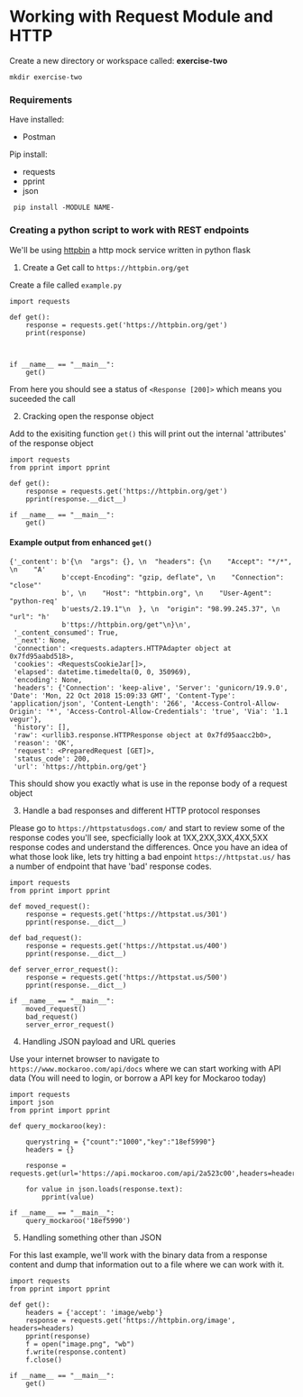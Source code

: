 # Working with Request Module and HTTP

Create a new directory or workspace called: **exercise-two**

`mkdir exercise-two`

### Requirements
Have installed:
- Postman

Pip install:
- requests
- pprint
- json

` pip install -MODULE NAME-`

### Creating a python script to work with REST endpoints

We'll be using [httpbin](https://httpbin.org/) a http mock service written in python flask


1. Create a Get call to `https://httpbin.org/get`

Create a file called `example.py`
```
import requests

def get():
    response = requests.get('https://httpbin.org/get')
    print(response)



if __name__ == "__main__":
    get()
```
From here you should see a status of `<Response [200]>` which means you suceeded the call

2. Cracking open the response object

Add to the exisiting function `get()` this will print out the internal 'attributes' of the response object
```
import requests
from pprint import pprint

def get():
    response = requests.get('https://httpbin.org/get')
    pprint(response.__dict__)

if __name__ == "__main__":
    get()
```
#### Example output from enhanced `get()`
```
{'_content': b'{\n  "args": {}, \n  "headers": {\n    "Accept": "*/*", \n    "A'
             b'ccept-Encoding": "gzip, deflate", \n    "Connection": "close"'
             b', \n    "Host": "httpbin.org", \n    "User-Agent": "python-req'
             b'uests/2.19.1"\n  }, \n  "origin": "98.99.245.37", \n  "url": "h'
             b'ttps://httpbin.org/get"\n}\n',
 '_content_consumed': True,
 '_next': None,
 'connection': <requests.adapters.HTTPAdapter object at 0x7fd95aabd518>,
 'cookies': <RequestsCookieJar[]>,
 'elapsed': datetime.timedelta(0, 0, 350969),
 'encoding': None,
 'headers': {'Connection': 'keep-alive', 'Server': 'gunicorn/19.9.0', 'Date': 'Mon, 22 Oct 2018 15:09:33 GMT', 'Content-Type': 'application/json', 'Content-Length': '266', 'Access-Control-Allow-Origin': '*', 'Access-Control-Allow-Credentials': 'true', 'Via': '1.1 vegur'},
 'history': [],
 'raw': <urllib3.response.HTTPResponse object at 0x7fd95aacc2b0>,
 'reason': 'OK',
 'request': <PreparedRequest [GET]>,
 'status_code': 200,
 'url': 'https://httpbin.org/get'}
 ```
This should show you exactly what is use in the reponse body of a request object

3. Handle a bad responses and different HTTP protocol responses

Please go to `https://httpstatusdogs.com/` and start to review some of the response codes you'll see, specficially look at 1XX,2XX,3XX,4XX,5XX response codes and understand the differences. Once you have an idea of what those look like, lets try hitting a bad enpoint `https://httpstat.us/` has a number of endpoint that have 'bad' response codes.

```
import requests
from pprint import pprint

def moved_request():
    response = requests.get('https://httpstat.us/301')
    pprint(response.__dict__)

def bad_request():
    response = requests.get('https://httpstat.us/400')
    pprint(response.__dict__)

def server_error_request():
    response = requests.get('https://httpstat.us/500')
    pprint(response.__dict__)        

if __name__ == "__main__":
    moved_request()
    bad_request()
    server_error_request()

```

4. Handling JSON payload and URL queries

Use your internet browser to navigate to `https://www.mockaroo.com/api/docs` where we can start working with API data (You will need to login, or borrow a API key for Mockaroo today)

```
import requests
import json
from pprint import pprint

def query_mockaroo(key):

    querystring = {"count":"1000","key":"18ef5990"}
    headers = {}

    response = requests.get(url='https://api.mockaroo.com/api/2a523c00',headers=headers,params=querystring)
    
    for value in json.loads(response.text):
        pprint(value)

if __name__ == "__main__":
    query_mockaroo('18ef5990')

```

5. Handling something other than JSON

For this last example, we'll work with the binary data from a response content and dump that information out to a file where we can work with it.

```
import requests
from pprint import pprint

def get():
    headers = {'accept': 'image/webp'}
    response = requests.get('https://httpbin.org/image', headers=headers)
    pprint(response)
    f = open("image.png", "wb")
    f.write(response.content)
    f.close()

if __name__ == "__main__":
    get()
```
